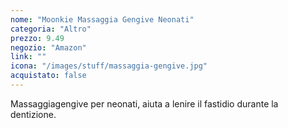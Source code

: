 ```yaml
---
nome: "Moonkie Massaggia Gengive Neonati"
categoria: "Altro"
prezzo: 9.49
negozio: "Amazon"
link: ""
icona: "/images/stuff/massaggia-gengive.jpg"
acquistato: false
---
```


Massaggiagengive per neonati, aiuta a lenire il fastidio durante la dentizione.
